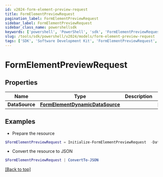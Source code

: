 ```yaml
---
id: v2024-form-element-preview-request
title: FormElementPreviewRequest
pagination_label: FormElementPreviewRequest
sidebar_label: FormElementPreviewRequest
sidebar_class_name: powershellsdk
keywords: ['powershell', 'PowerShell', 'sdk', 'FormElementPreviewRequest', 'V2024FormElementPreviewRequest'] 
slug: /tools/sdk/powershell/v2024/models/form-element-preview-request
tags: ['SDK', 'Software Development Kit', 'FormElementPreviewRequest', 'V2024FormElementPreviewRequest']
---
```



# FormElementPreviewRequest

## Properties

Name | Type | Description | Notes
------------ | ------------- | ------------- | -------------
**DataSource** | [**FormElementDynamicDataSource**](form-element-dynamic-data-source) |  | [optional] 

## Examples

- Prepare the resource
```powershell
$FormElementPreviewRequest = Initialize-FormElementPreviewRequest  -DataSource null
```

- Convert the resource to JSON
```powershell
$FormElementPreviewRequest | ConvertTo-JSON
```


[[Back to top]](#) 

